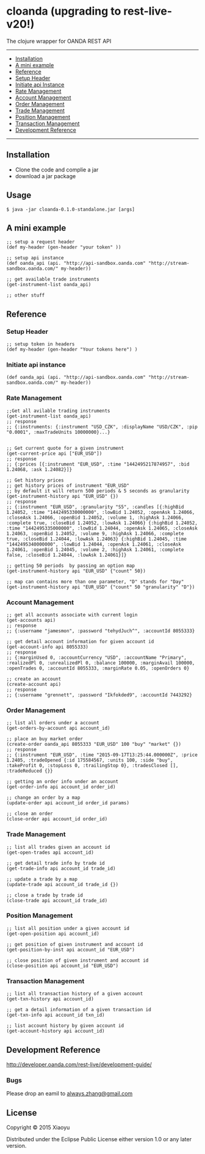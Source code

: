 # cloanda (upgrading to rest-live-v20!)

The clojure wrapper for OANDA REST API

----
- [Installation](#installation)
- [A mini example](#A-mini-example)
- [Reference](#reference)
 - [Setup Header ](#setup-header)
 - [Initiate api Instance](#initiate-api-instance)
 - [Rate Management](#rate-management)
 - [Account Management](#account-management)
 - [Order Management](#order-management)
 - [Trade Management](#trade-management)
 - [Position Management](#position-management)
 - [Transaction Management](#transaction-management)
- [Development Reference](#development-reference)


----


## Installation

* Clone the code and complie a jar
* download a jar package

## Usage

    $ java -jar cloanda-0.1.0-standalone.jar [args]

## A mini example

    ;; setup a request header
    (def my-header (gen-header "your token" ))

    ;; setup api instance
    (def oanda_api (api. "http://api-sandbox.oanda.com" "http://stream-sandbox.oanda.com/" my-header))

    ;; get available trade instruments
    (get-instrument-list oanda_api)

    ;; other stuff

## Reference

### Setup Header
    ;; setup token in headers
    (def my-header (gen-header "Your tokens here") )

### Initiate api instance
    (def oanda_api (api. "http://api-sandbox.oanda.com" "http://stream-sandbox.oanda.com/" my-header))

### Rate Management
    ;;Get all avilable trading instruments
    (get-instrument-list oanda_api)
    ;; response
    ;; {:instruments: {:instrument "USD_CZK", :displayName "USD/CZK", :pip "0.0001", :maxTradeUnits 10000000}...}


    ;; Get current quote for a given instrument
    (get-current-price api ["EUR_USD"])
    ;; response
    ;; {:prices [{:instrument "EUR_USD", :time "1442495217874957", :bid 1.24068, :ask 1.24082}]}

    ;; Get history prices
    ;; get history prices of instrument "EUR_USD"
    ;; by default it will return 500 periods & 5 seconds as granularity
    (get-instrument-history api "EUR_USD" {})
    ;; response
    ;; {:instrument "EUR_USD", :granularity "S5", :candles [{:highBid 1.24052, :time "1442495330000000", :lowBid 1.24052, :openAsk 1.24066, :closeAsk 1.24066, :openBid 1.24052, :volume 1, :highAsk 1.24066, :complete true, :closeBid 1.24052, :lowAsk 1.24066} {:highBid 1.24052, :time "1442495335000000", :lowBid 1.24044, :openAsk 1.24065, :closeAsk 1.24063, :openBid 1.24052, :volume 9, :highAsk 1.24066, :complete true, :closeBid 1.24044, :lowAsk 1.24063} {:highBid 1.24045, :time "1442495340000000", :lowBid 1.24044, :openAsk 1.24061, :closeAsk 1.24061, :openBid 1.24045, :volume 2, :highAsk 1.24061, :complete false, :closeBid 1.24044, :lowAsk 1.24061}]}

    ;; getting 50 periods  by passing an option map
    (get-instrument-history api "EUR_USD" {"count" 50})

    ;; map can contains more than one parameter, "D" stands for "Day"
    (get-instrument-history api "EUR_USD" {"count" 50 "granularity" "D"})

### Account Management
    ;; get all accounts associate with current login
    (get-accounts api)
    ;; response
    ;; {:username "jamesmon", :password "tehydJuch^", :accountId 8055333}

    ;; get detail account information for given account id
    (get-account-info api 8055333)
    ;; response
    ;; {:marginUsed 0, :accountCurrency "USD", :accountName "Primary", :realizedPl 0, :unrealizedPl 0, :balance 100000, :marginAvail 100000, :openTrades 0, :accountId 8055333, :marginRate 0.05, :openOrders 0}

    ;; create an account
    (create-account api)
    ;; response
    ;; {:username "grennett", :password "Ikfokded9", :accountId 7443292}

### Order Management
    ;; list all orders under a account
    (get-orders-by-account api account_id)

    ;; place an buy market order
    (create-order oanda_api 8055333 "EUR_USD" 100 "buy" "market" {})
    ;; response
    ;; {:instrument "EUR_USD", :time "2015-09-17T13:25:44.000000Z", :price 1.2405, :tradeOpened {:id 175584567, :units 100, :side "buy", :takeProfit 0, :stopLoss 0, :trailingStop 0}, :tradesClosed [], :tradeReduced {}}

    ;; getting an order info under an account
    (get-order-info api account_id order_id)

    ;; change an order by a map
    (update-order api account_id order_id params)

    ;; close an order
    (close-order api account_id order_id)

### Trade Management

    ;; list all trades given an account id
    (get-open-trades api account_id)

    ;; get detail trade info by trade id
    (get-trade-info api account_id trade_id)

    ;; update a trade by a map
    (update-trade api account_id trade_id {})

    ;; close a trade by trade id
    (close-trade api account_id trade_id)

### Position Management

    ;; list all position under a given account id
    (get-open-position api account_id)

    ;; get position of given instrument and account id
    (get-position-by-inst api account_id "EUR_USD")

    ;; close position of given instrument and account id
    (close-position api account_id "EUR_USD")


### Transaction Management

    ;; list all transaction history of a given account
    (get-txn-history api account_id)

    ;; get a detail information of a given transaction id
    (get-txn-info api account_id txn_id)

    ;; list account history by given account id
    (get-account-history api account_id)




## Development Reference

http://developer.oanda.com/rest-live/development-guide/



### Bugs
Please drop an eamil to always.zhang@gmail.com

## License

Copyright © 2015 Xiaoyu

Distributed under the Eclipse Public License either version 1.0 or any later version.
